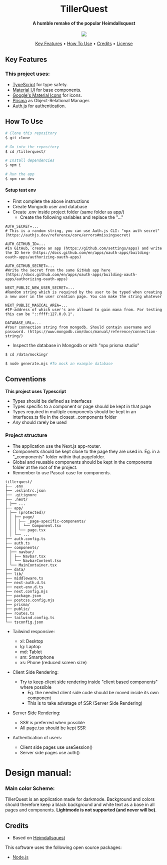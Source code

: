 <h1 align="center">
  <br>
  <!-- LOGO IMAGE -->
  <br>
  TillerQuest
  <br>
</h1>

<h4 align="center">A humble remake of the popular Heimdallsquest</h4>

<p align="center">
  <img src="https://img.shields.io/badge/Made_By-JonPH-blue" />
 
</p>

<p align="center">
  <a href="#key-features">Key Features</a> •
  <a href="#how-to-use">How To Use</a> •
  <a href="#credits">Credits</a> •
  <a href="#license">License</a>
</p>

<!-- SCREENSHOT -->

## Key Features

<!-- FEATURES -->

### This project uses:

- [TypeScript](https://www.typescriptlang.org/docs/handbook/typescript-in-5-minutes.html) for type safety.
- [Material UI](https://mui.com/material-ui/) for base components.
- [Google's Material Icons](https://fonts.google.com/icons) for icons.
- [Prisma](https://www.prisma.io/) as Object-Relational Manager.
- [Auth.js](https://authjs.dev/) for authentication.

## How To Use

```bash
# Clone this repository
$ git clone

# Go into the repository
$ cd /tillerquest/

# Install dependencies
$ npm i

# Run the app
$ npm run dev
```

#### Setup test env

- First complete the above instructions
- Create Mongodb user and database
- Create .env inside project folder (same folder as app/)
  - Create the following variables and replace the "..."

```
AUTH_SECRET=...
# This is a random string, you can use Auth.js CLI: "npx auth secret" (https://authjs.dev/reference/core/errors#missingsecret)

AUTH_GITHUB_ID=...
#In GitHub, create an app (https://github.com/settings/apps) and write the ID here (https://docs.github.com/en/apps/oauth-apps/building-oauth-apps/authorizing-oauth-apps)

AUTH_GITHUB_SECRET=...
#Write the secret from the same GitHub app here (https://docs.github.com/en/apps/oauth-apps/building-oauth-apps/authorizing-oauth-apps)

NEXT_PUBLIC_NEW_USER_SECRET=...
#Random string which is required by the user to be typed when creating a new user in the user creation page. You can make the string whatever

NEXT_PUBLIC_MAGICAL_AREA=...
#IP-address of which user's are allowed to gain mana from. For testing this can be "::ffff:127.0.0.1".

DATABASE_URL=...
#Your connection string from mongodb. Should contain username and password. (https://www.mongodb.com/docs/manual/reference/connection-string/)

```

- Inspect the database in Mongodb or with "npx prisma studio"

```bash
$ cd /data/mocking/

$ node generate.mjs #To mock an example database

```

## Conventions

**This project uses Typescript**

- Types should be defined as interfaces
- Types specific to a component or page should be kept in that page
- Types required in multiple components should be kept in an interfaces.ts file in the closest \_components folder
- _Any_ should rarely be used

### Project structure

- The application use the Next.js app-router.
- Components should be kept close to the page they are used in. Eg. in a "\_components" folder within that pagefolder.
- Global and reusable components should be kept in the components folder at the root of the project.
- Remember to use Pascal-case for components.
```
tillerquest/
├── .env
├── .eslintrc.json
├── .gitignore
├── .next/
│ ├── ...
├── app/
│ ├── (protected)/
│ │ ├── page/
│ │ │ ├── _page-specific-components/
│ │ │ │ └── Component.tsx
│ │ │ └── page.tsx
│ │ └── ...
├── auth.config.ts
├── auth.ts
├── components/
│ ├── navbar/
│ │ ├── Navbar.tsx
│ │ └── NavbarContent.tsx
│ └── MainContainer.tsx
├── data/
├── lib/
├── middleware.ts
├── next-auth.d.ts
├── next-env.d.ts
├── next.config.mjs
├── package.json
├── postcss.config.mjs
├── prisma/
├── public/
├── routes.ts
├── tailwind.config.ts
└── tsconfig.json
```

- Tailwind responsive:

  - xl: Desktop
  - lg: Laptop
  - md: Tablet
  - sm: Smartphone
  - xs: Phone (reduced screen size)

- Client Side Rendering:

  - Try to keep client side rendering inside "client based components" where possible
    - Eg. the needed client side code should be moved inside its own component
    - This is to take advatage of SSR (Server Side Rendering)

- Server Side Rendering:

  - SSR is preferred when possible
  - All page.tsx should be kept SSR

- Authentication of users:
  - Client side pages use useSession()
  - Server side pages use auth()

# Design manual:

### Main color Scheme:

TillerQuest is an application made for darkmode. Background and colors should therefore keep a black background and white text as a base in all pages and components. **Lightmode is not supported (and never will be)**.

<!--
- **Main color:**
  - slate-900 #0f172a
  - slate-700 #334155
- **Primary:**
  - primary: purple-900 #581c87
  - variant:
  - hover: purple-800 #6b21a8
  - text: purple-500 #a855f7
- **Text:**
  - white
  -->

## Credits

- Based on [Heimdallsquest](https://heimdallsquest.biz/)

This software uses the following open source packages:

- [Node.js](https://nodejs.org/)
